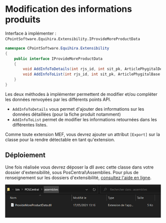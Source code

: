 # Modification des informations produits

Interface à implémenter : `CPointSoftware.Equihira.Extensibility.IProvideMoreProductData`

```csharp
namespace CPointSoftware.Equihira.Extensibility
{
    public interface IProvideMoreProductData
    {
        void AddInfoToDetails(int rjs_id, int sit_pk, ArticlePhygitalDetail details);
        void AddInfoToList(int rjs_id, int sit_pk, ArticlePhygitalBase[] items);
    }
}
```

Les deux méthodes à implémenter permettent de modifier et/ou compléter les données renvoyées par les différents points API.

- `AddInfoToDetails` vous permet d'ajouter des informations sur les données détaillées (pour la fiche produit notamment)
- `AddInfoToList` permet de modifier les informations retournées dans les différentes listes.

Comme toute extension MEF, vous devrez ajouter un attribut `[Export]` sur la classe pour la rendre détectable en tant qu'extension.

## Déploiement

Une fois réalisée vous devrez déposer la dll avec cette classe dans votre dossier d'extensibilité, sous PosCentral\Assemblies. Pour plus de renseignement sur les dossiers d'extensibilité, [consultez l'aide en ligne](https://www.altazion.dev/global/index.html#paths-importants).

![Dossier](image-0.png)
